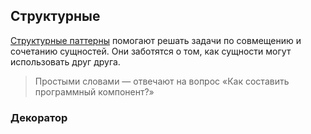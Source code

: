 ## Структурные
[Структурные паттерны](https://doka.guide/tools/design-patterns-structural/) помогают решать задачи по совмещению и сочетанию сущностей. Они заботятся о том, как сущности могут использовать друг друга.  

> Простыми словами — отвечают на вопрос «Как составить программный компонент?»  

### Декоратор  

